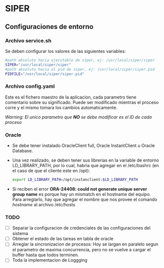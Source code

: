 # SIPER

## Configuraciones de entorno

### Archivo service.sh

Se deben configurar los valores de las siguientes variables:

```bash
#path absoluto hacia ejecutable de siper, ej: /usr/local/siper/siper
SIPER="/usr/local/siper/siper"
#path absoluto hacia el pid de siper, ej: /usr/local/siper/siper.pid
PIDFILE="/usr/local/siper/siper.pid"
```

### Archivo config.yaml

Este es el fichero maestro de la aplicacion, cada parametro tiene comentario sobre su significado.
Puede ser modificado mientras el proceso corre y el mismo tomara los cambios automaticamente.

_Warning: El unico parametro que **NO** se debe modificar es el ID de cada proceso_

### Oracle

- Se debe tener instalado OracleClient full, Oracle InstantClient u Oracle Database.
- Una vez realizado, se deben tener sus librerias en la variable de entorno LD_LIBRARY_PATH, por lo cual, habria que agregar en el /etc/bashrc (en el caso de que el cliente este en /opt):

  ```bash
  export LD_LIBRARY_PATH=/opt/instanclient:$LD_LIBRARY_PATH
  ```

- Si reciben el error **ORA-24408: could not generate unique server group name** es porque hay un mismatch en el hostname del equipo. Para arreglarlo, hay que agregar el nombre que nos provee el comando _hostname_ al archivo /etc/hosts

### TODO

- [ ] Separar la configuracion de credenciales de las configuraciones del sistema
- [ ] Obtener el estado de las tareas en tabla de oracle
- [ ] Arreglar la sincronizacion de procesos: Hoy se largan en paralelo segun el parametro de maxima concurrencia, pero no se vuelve a cargar el buffer hasta que todos terminen.
- [ ] Toda la implementacion de Loggging
